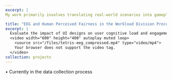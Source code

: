 ```yaml
---
excerpt: |
My work primarily involves translating real-world scenarios into gameplay, where I invite participants to engage in these scenarios. I then study how different UI designs can influence their perceptions or motivations, particularly in the context of fair workload division.

title: "EEG and Human Perceived Fairness in the Workload Division Process"
excerpt: |
  Evaluate the impact of UI designs on user cognitive load and engagement in the workload division process with electroencephalogram (EEG). <br/>
  <video width="600" height="400" autoplay muted loop>
    <source src="/files/tetris-eeg_compressed.mp4" type="video/mp4">
    Your browser does not support the video tag.
  </video>
collection: projects
---
```


• Currently in the data collection process


